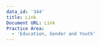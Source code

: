 ```yaml
---
data_id: '344'
title: Link
Document URL: Link
Practice Area:
  - 'Education, Gender and Youth'
---
```

